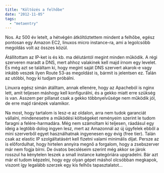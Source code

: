 ```yaml
---
title: "Költözés a felhőbe"
date: "2012-11-05"
tags: 
  - "metaentry"
---
```


Nos. Az 500 év letelt, a hétvégén átköltöztettem mindent a felhőbe, egész pontosan egy Amazon EC2, linuxos micro instance-ra, ami a legolcsóbb megoldás volt az összes közül.

Átállítottam az IP-ket is és kb. ma délutántól megint minden működik. A régi szerveren maradt a DNS, mert ahhoz valakinek kell majd írnom egy levelet. És még azt se találtam ki, hogy megint saját DNS szervert akarok-e vagy inkább veszek ilyen Route 53-as megoldást is, bármit is jelentsen ez. Talán az utóbbi, hogy ki tudjam próbálni.

Linuxra egész simán átálltam, annak ellenére, hogy az Apacheból is nginx lett, amit teljesen máshogy kell konfigurálni, és a gekko miatt erre szükség is van. Asszem per pillanat csak a gekko többnyelvűsége nem működik jól, de erre majd ránézek valamikor.

Na most, hogy tartalom is lesz-e az oldalon, arra nem tudok garanciát vállalni, mindenesetre a működési költségeket reményeim szerint le tudom faragni a felére-harmadára. Még nem számoltam ki teljesen, ráadásul egy ideig a legtöbb dolog ingyen lesz, mert az Amazonnál az új ügyfelek ebből a mini szerverből egyet használhatnak ingyenesen egy évig (free tier). Talán csak az elastic IP szolgáltatásért kell fizetni valami minimális díjat. Persze az is előfordulhat, hogy hirtelen annyira megnő a forgalom, hogy a zsebszerver már nem fogja bírni. De óvatos becsléseim szerint még akkor se járok rosszul ha kénytelen leszek a small instance kategóriára upgradelni. Bár azt már el tudom képzelni, hogy egy olyan gépet máshol olcsóbban megkapok, viszont így legalább szerzek egy kis felhős tapasztalatot...
